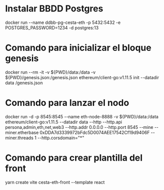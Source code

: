 # Instalar BBDD Postgres
docker run --name ddbb-pg-cesta-eth -p 5432:5432 -e POSTGRES_PASSWORD=1234 -d postgres:13



# Comando para inicializar el bloque genesis
docker run --rm -it -v ${PWD}/data:/data -v ${PWD}/genesis.json:/genesis.json ethereum/client-go:v1.11.5 init --datadir data /genesis.json

# Comando para lanzar el nodo
docker run -d -p 8545:8545 --name eth-node-8888 -v ${PWD}/data:/data ethereum/client-go:v1.11.5 --datadir data --http --http.api persona,admin,eth,net,web3 --http.addr 0.0.0.0 --http.port 8545 --mine --miner.etherbase 0xDDA7d3339972bFdc5D0074AEE17542Cf19d9406F --miner.threads 1 --http.corsdomain="*"

# Comando para crear plantilla del front
yarn create vite cesta-eth-front --template react